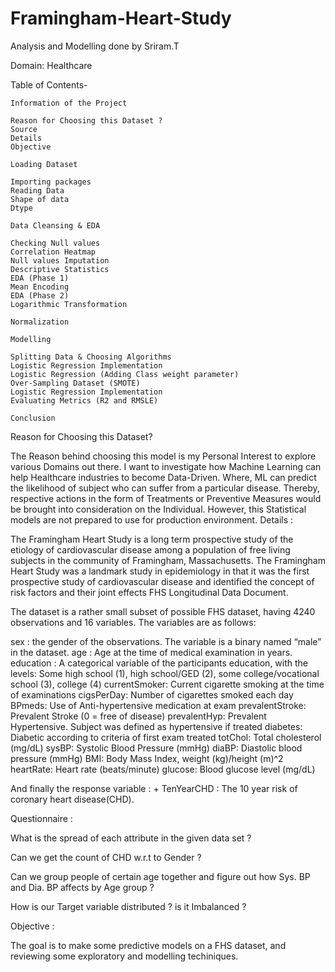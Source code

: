# Framingham-Heart-Study

Analysis and Modelling done by Sriram.T

Domain: Healthcare

Table of Contents-

    Information of the Project

    Reason for Choosing this Dataset ?
    Source
    Details
    Objective

    Loading Dataset

    Importing packages
    Reading Data
    Shape of data
    Dtype

    Data Cleansing & EDA

    Checking Null values
    Correlation Heatmap
    Null values Imputation
    Descriptive Statistics
    EDA (Phase 1)
    Mean Encoding
    EDA (Phase 2)
    Logarithmic Transformation

    Normalization

    Modelling

    Splitting Data & Choosing Algorithms
    Logistic Regression Implementation
    Logistic Regression (Adding Class weight parameter)
    Over-Sampling Dataset (SMOTE)
    Logistic Regression Implementation
    Evaluating Metrics (R2 and RMSLE)

    Conclusion

Reason for Choosing this Dataset?

The Reason behind choosing this model is my Personal Interest to explore various Domains out there. I want to investigate how Machine Learning can help Healthcare industries to become Data-Driven. Where, ML can predict the likelihood of subject who can suffer from a particular disease. Thereby, respective actions in the form of Treatments or Preventive Measures would be brought into consideration on the Individual. However, this Statistical models are not prepared to use for production environment.
Details :

The Framingham Heart Study is a long term prospective study of the etiology of cardiovascular disease among a population of free living subjects in the community of Framingham, Massachusetts. The Framingham Heart Study was a landmark study in epidemiology in that it was the first prospective study of cardiovascular disease and identified the concept of risk factors and their joint effects FHS Longitudinal Data Document.

The dataset is a rather small subset of possible FHS dataset, having 4240 observations and 16 variables. The variables are as follows:

sex : the gender of the observations. The variable is a binary named “male” in the dataset.
age : Age at the time of medical examination in years.
education : A categorical variable of the participants education, with the levels: Some high school (1), high school/GED (2), some college/vocational school (3), college (4)
currentSmoker: Current cigarette smoking at the time of examinations
cigsPerDay: Number of cigarettes smoked each day
BPmeds: Use of Anti-hypertensive medication at exam
prevalentStroke: Prevalent Stroke (0 = free of disease)
prevalentHyp: Prevalent Hypertensive. Subject was defined as hypertensive if treated
diabetes: Diabetic according to criteria of first exam treated
totChol: Total cholesterol (mg/dL)
sysBP: Systolic Blood Pressure (mmHg)
diaBP: Diastolic blood pressure (mmHg)
BMI: Body Mass Index, weight (kg)/height (m)^2
heartRate: Heart rate (beats/minute)
glucose: Blood glucose level (mg/dL)

And finally the response variable : + TenYearCHD : The 10 year risk of coronary heart disease(CHD).

Questionnaire :

What is the spread of each attribute in the given data set ?

Can we get the count of CHD w.r.t to Gender ?

Can we group people of certain age together and figure out how Sys. BP and Dia. BP affects by Age group ?

How is our Target variable distributed ? is it Imbalanced ?

Objective :

The goal is to make some predictive models on a FHS dataset, and reviewing some exploratory and modelling techiniques.
